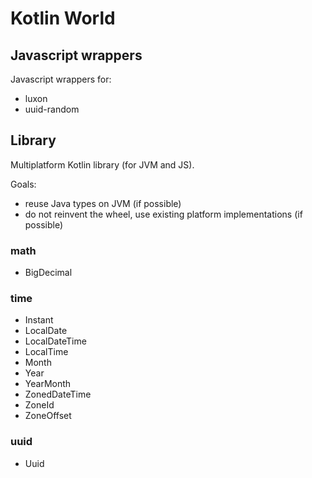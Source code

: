 # Kotlin World

## Javascript wrappers

Javascript wrappers for:
- luxon
- uuid-random

## Library

Multiplatform Kotlin library (for JVM and JS).

Goals:
- reuse Java types on JVM (if possible)
- do not reinvent the wheel, use existing platform implementations (if possible)

### math

- BigDecimal

### time

- Instant
- LocalDate
- LocalDateTime
- LocalTime
- Month
- Year
- YearMonth
- ZonedDateTime
- ZoneId
- ZoneOffset

### uuid

- Uuid
